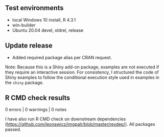 ## Test environments

* local Windows 10 install, R 4.3.1
* win-builder
* Ubuntu 20.04 devel, oldrel, release

## Update release

* Added required package alias per CRAN request.

Note: Because this is a Shiny add-on package, examples are not executed if they require an interactive session.
For consistency, I structured the code of Shiny examples to follow the conditional execution style used in examples in the `shiny` package.

## R CMD check results

0 errors | 0 warnings | 0 notes

I have also run R CMD check on downstream dependencies 
(https://github.com/leonawicz/imgpalr/blob/master/revdep/). 
All packages passed.
